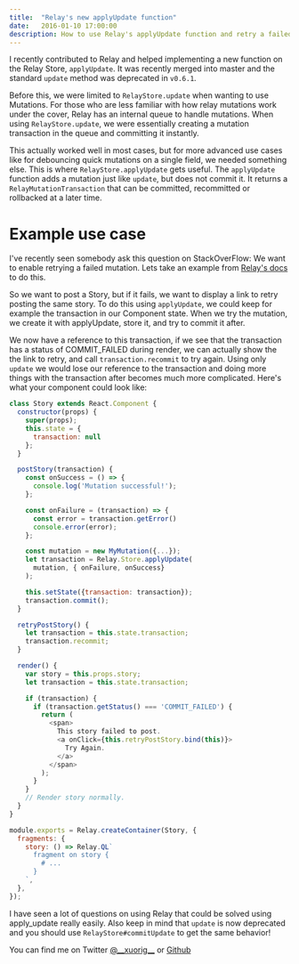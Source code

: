```yaml
---
title:  "Relay's new applyUpdate function"
date:   2016-01-10 17:00:00
description: How to use Relay's applyUpdate function and retry a failed transaction
---
```


I recently contributed to Relay and helped implementing a new function on the Relay Store,
`applyUpdate`. It was recently merged into master and the standard `update` method was deprecated in ```v0.6.1```.

Before this, we were limited to `RelayStore.update` when wanting to use Mutations. For those who are less familiar with how relay mutations work under the cover, Relay has an internal queue to handle mutations. When using `RelayStore.update`, we were essentially creating a mutation transaction in the queue and committing it instantly.

This actually worked well in most cases, but for more advanced use cases like for debouncing quick mutations on a single field, we needed something else. This is where `RelayStore.applyUpdate` gets useful. The `applyUpdate` function adds a mutation just like `update`, but does not commit it. It returns a `RelayMutationTransaction` that can be committed, recommitted or rollbacked at a later time.

# Example use case

I've recently seen somebody ask this question on StackOverFlow: We want to enable
retrying a failed mutation. Lets take an example from [Relay's docs][docs] to do this.

So we want to post a Story, but if it fails, we want to display a link to retry posting
the same story. To do this using `applyUpdate`, we could keep for example the transaction
in our Component state. When we try the mutation, we create it with applyUpdate, store it,
and try to commit it after.

We now have a reference to this transaction, if we see that the transaction has
a status of COMMIT_FAILED during render, we can actually show the the link to retry,
and call `transaction.recommit` to try again. Using only `update` we would lose our
reference to the transaction and doing more things with the transaction after becomes
much more complicated. Here's what your component could look like:

```javascript
class Story extends React.Component {
  constructor(props) {
    super(props);
    this.state = {
      transaction: null
    };
  }

  postStory(transaction) {
    const onSuccess = () => {
      console.log('Mutation successful!');
    };

    const onFailure = (transaction) => {
      const error = transaction.getError()
      console.error(error);
    };

    const mutation = new MyMutation({...});
    let transaction = Relay.Store.applyUpdate(
      mutation, { onFailure, onSuccess}
    );

    this.setState({transaction: transaction});
    transaction.commit();
  }

  retryPostStory() {
    let transaction = this.state.transaction;
    transaction.recommit;
  }

  render() {
    var story = this.props.story;
    let transaction = this.state.transaction;

    if (transaction) {
      if (transaction.getStatus() === 'COMMIT_FAILED') {
        return (
          <span>
            This story failed to post.
            <a onClick={this.retryPostStory.bind(this)}>
              Try Again.
            </a>
          </span>
        );
      }
    }
    // Render story normally.
  }
}

module.exports = Relay.createContainer(Story, {
  fragments: {
    story: () => Relay.QL`
      fragment on story {
        # ...
      }
    `,
  },
});
```

I have seen a lot of questions on using Relay that could be solved using apply_update really easily.
Also keep in mind that `update` is now deprecated and you should use `RelayStore#commitUpdate` to get the same behavior!

You can find me on Twitter [@\_\_xuorig\_\_][twit] or [Github][xuo]

[twit]: https://twitter.com/__xuorig__
[xuo]: http://github.com/xuorig
[app]: https://github.com/xuorig/my-simple-blogging-app
[docs]: https://facebook.github.io/relay/docs/api-reference-relay-container.html#getpendingtransactions
